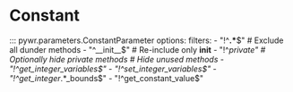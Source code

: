 # Constant

::: pywr.parameters.ConstantParameter
    options:
      filters:
        - "!^__.*__$"      # Exclude all dunder methods
        - "^__init__$"     # Re-include only __init__
        - "!^_private"    # Optionally hide private methods
        # Hide unused methods
        - "!^get_integer_variables$"
        - "!^set_integer_variables$"
        - "!^get_integer_.*_bounds$"
        - "!^get_constant_value$"